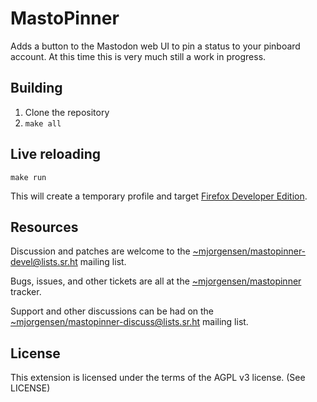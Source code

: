 # MastoPinner

Adds a button to the Mastodon web UI to pin a status to your pinboard account.
At this time this is very much still a work in progress.

## Building

1. Clone the repository
2. `make all`

## Live reloading

	make run

This will create a temporary profile and target [Firefox Developer Edition][0].

[0]: https://www.mozilla.org/en-US/firefox/developer/

## Resources

Discussion and patches are welcome to the
[~mjorgensen/mastopinner-devel@lists.sr.ht][1] mailing list.

Bugs, issues, and other tickets are all at the [~mjorgensen/mastopinner][2]
tracker.

Support and other discussions can be had on the
[~mjorgensen/mastopinner-discuss@lists.sr.ht][3] mailing list.

[1]:https://lists.sr.ht/~mjorgensen/mastopinner-devel
[2]:https://todo.sr.ht/~mjorgensen/mastopinner
[3]:https://lists.sr.ht/~mjorgensen/mastopinner-discuss

## License

This extension is licensed under the terms of the AGPL v3 license.
(See LICENSE)
